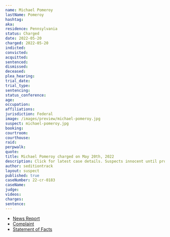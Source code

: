 ```yaml
---
name: Michael Pomeroy
lastName: Pomeroy
hashtag:
aka:
residence: Pennsylvania
status: Charged
date: 2022-05-20
charged: 2022-05-20
indicted:
convicted:
acquitted:
sentenced:
dismissed:
deceased:
plea_hearing:
trial_date:
trial_type:
sentencing:
status_conference:
age:
occupation:
affiliations:
jurisdiction: Federal
image: /images/preview/michael-pomeroy.jpg
suspect: michael-pomeroy.jpg
booking:
courtroom:
courthouse:
raid:
perpwalk:
quote:
title: Michael Pomeroy charged on May 20th, 2022
description: Click for latest case details. Suspects innocent until proven guilty.
author: seditiontrack
layout: suspect
published: true
caseNumber: 22-cr-0183
caseName:
judge:
videos:
charges:
sentence:
---
```

- [News Report](https://www.ydr.com/story/news/2022/05/24/brian-korte-york-haven-lynwood-nester-dillsburg-charged-capitol-riots/65357319007/)
- [Complaint](https://www.justice.gov/usao-dc/case-multi-defendant/file/1507521/download)
- [Statement of Facts](https://www.justice.gov/usao-dc/case-multi-defendant/file/1507526/download)
